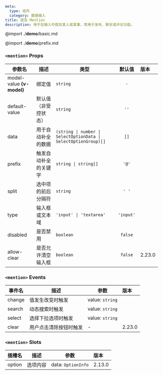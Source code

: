 ```yaml
meta:
  type: 组件
  category: 数据输入
title: 提及 Mention
description: 用于在输入中提及某人或某事，常用于发布、聊天或评论功能。
```

@import ./__demo__/basic.md

@import ./__demo__/prefix.md


### `<mention>` Props

|参数名|描述|类型|默认值|版本|
|---|---|---|:---:|:---|
|model-value **(v-model)**|绑定值|`string`|`-`||
|default-value|默认值（非受控状态）|`string`|`''`||
|data|用于自动补全的数据|`(string \| number \| SelectOptionData \| SelectOptionGroup)[]`|`[]`||
|prefix|触发自动补全的关键字|`string \| string[]`|`'@'`||
|split|选中项的前后分隔符|`string`|`' '`||
|type|输入框或文本域|`'input' \| 'textarea'`|`'input'`||
|disabled|是否禁用|`boolean`|`false`||
|allow-clear|是否允许清空输入框|`boolean`|`false`|2.23.0|
### `<mention>` Events

|事件名|描述|参数|版本|
|---|---|---|:---|
|change|值发生改变时触发|value: `string`||
|search|动态搜索时触发|value: `string`||
|select|选择下拉选项时触发|value: `string`||
|clear|用户点击清除按钮时触发|-|2.23.0|
### `<mention>` Slots

|插槽名|描述|参数|版本|
|---|:---:|---|:---|
|option|选项内容|data: `OptionInfo`|2.13.0|


